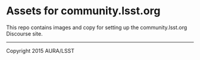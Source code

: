 # Assets for community.lsst.org

This repo contains images and copy for setting up the community.lsst.org Discourse site.

* * * *

Copyright 2015 AURA/LSST
